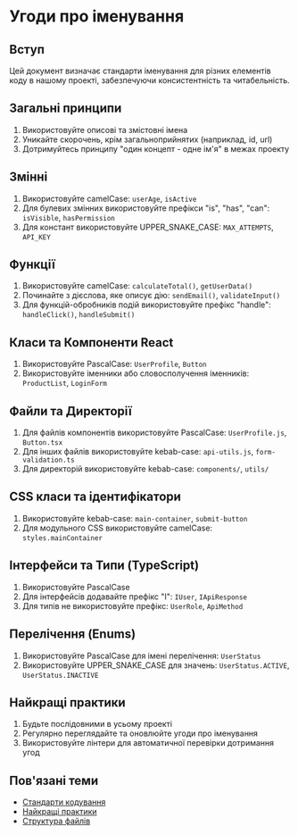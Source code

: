 # Угоди про іменування

## Вступ
Цей документ визначає стандарти іменування для різних елементів коду в нашому проекті, забезпечуючи консистентність та читабельність.

## Загальні принципи
1. Використовуйте описові та змістовні імена
2. Уникайте скорочень, крім загальноприйнятих (наприклад, id, url)
3. Дотримуйтесь принципу "один концепт - одне ім'я" в межах проекту

## Змінні
1. Використовуйте camelCase: `userAge`, `isActive`
2. Для булевих змінних використовуйте префікси "is", "has", "can": `isVisible`, `hasPermission`
3. Для констант використовуйте UPPER_SNAKE_CASE: `MAX_ATTEMPTS`, `API_KEY`

## Функції
1. Використовуйте camelCase: `calculateTotal()`, `getUserData()`
2. Починайте з дієслова, яке описує дію: `sendEmail()`, `validateInput()`
3. Для функцій-обробників подій використовуйте префікс "handle": `handleClick()`, `handleSubmit()`

## Класи та Компоненти React
1. Використовуйте PascalCase: `UserProfile`, `Button`
2. Використовуйте іменники або словосполучення іменників: `ProductList`, `LoginForm`

## Файли та Директорії
1. Для файлів компонентів використовуйте PascalCase: `UserProfile.js`, `Button.tsx`
2. Для інших файлів використовуйте kebab-case: `api-utils.js`, `form-validation.ts`
3. Для директорій використовуйте kebab-case: `components/`, `utils/`

## CSS класи та ідентифікатори
1. Використовуйте kebab-case: `main-container`, `submit-button`
2. Для модульного CSS використовуйте camelCase: `styles.mainContainer`

## Інтерфейси та Типи (TypeScript)
1. Використовуйте PascalCase
2. Для інтерфейсів додавайте префікс "I": `IUser`, `IApiResponse`
3. Для типів не використовуйте префікс: `UserRole`, `ApiMethod`

## Перелічення (Enums)
1. Використовуйте PascalCase для імені перелічення: `UserStatus`
2. Використовуйте UPPER_SNAKE_CASE для значень: `UserStatus.ACTIVE`, `UserStatus.INACTIVE`

## Найкращі практики
1. Будьте послідовними в усьому проекті
2. Регулярно переглядайте та оновлюйте угоди про іменування
3. Використовуйте лінтери для автоматичної перевірки дотримання угод

## Пов'язані теми
- [Стандарти кодування](02_coding_standards.md)
- [Найкращі практики](04_best_practices.md)
- [Структура файлів](01_file_structure.md)